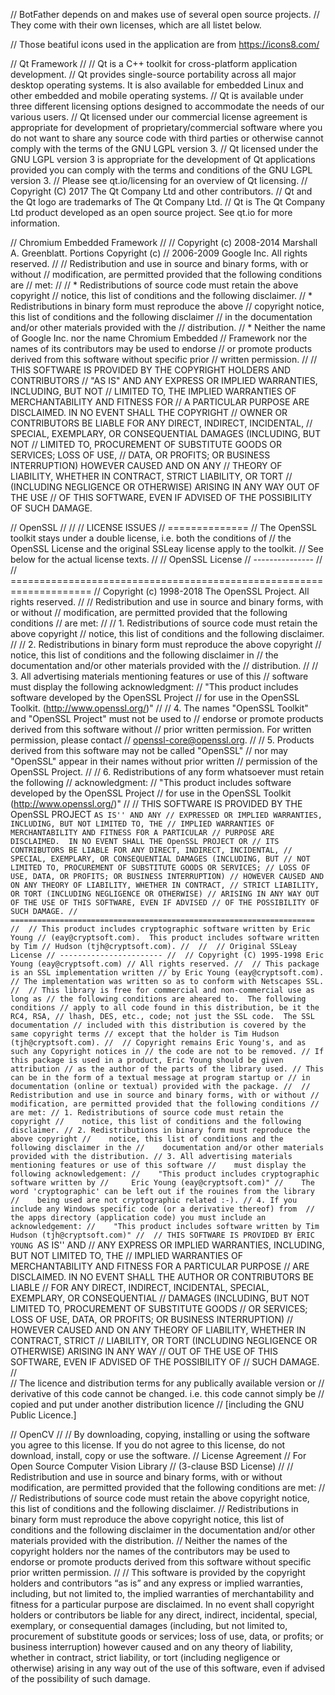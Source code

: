 // BotFather depends on and makes use of several open source projects.
// They come with their own licenses, which are all listet below.

// Those beatiful icons used in the application are from https://icons8.com/

// Qt Framework
//
// Qt is a C++ toolkit for cross-platform application development.
// Qt provides single-source portability across all major desktop operating systems. It is also available for embedded Linux and other embedded and mobile operating systems.
// Qt is available under three different licensing options designed to accommodate the needs of our various users.
// Qt licensed under our commercial license agreement is appropriate for development of proprietary/commercial software where you do not want to share any source code with third parties or otherwise cannot comply with the terms of the GNU LGPL version 3.
// Qt licensed under the GNU LGPL version 3 is appropriate for the development of Qt applications provided you can comply with the terms and conditions of the GNU LGPL version 3.
// Please see qt.io/licensing for an overview of Qt licensing.
// Copyright (C) 2017 The Qt Company Ltd and other contributors.
// Qt and the Qt logo are trademarks of The Qt Company Ltd.
// Qt is The Qt Company Ltd product developed as an open source project. See qt.io for more information.

// Chromium Embedded Framework
//
// Copyright (c) 2008-2014 Marshall A. Greenblatt. Portions Copyright (c)
// 2006-2009 Google Inc. All rights reserved.
//
// Redistribution and use in source and binary forms, with or without
// modification, are permitted provided that the following conditions are
// met:
//
//    * Redistributions of source code must retain the above copyright
// notice, this list of conditions and the following disclaimer.
//    * Redistributions in binary form must reproduce the above
// copyright notice, this list of conditions and the following disclaimer
// in the documentation and/or other materials provided with the
// distribution.
//    * Neither the name of Google Inc. nor the name Chromium Embedded
// Framework nor the names of its contributors may be used to endorse
// or promote products derived from this software without specific prior
// written permission.
//
// THIS SOFTWARE IS PROVIDED BY THE COPYRIGHT HOLDERS AND CONTRIBUTORS
// "AS IS" AND ANY EXPRESS OR IMPLIED WARRANTIES, INCLUDING, BUT NOT
// LIMITED TO, THE IMPLIED WARRANTIES OF MERCHANTABILITY AND FITNESS FOR
// A PARTICULAR PURPOSE ARE DISCLAIMED. IN NO EVENT SHALL THE COPYRIGHT
// OWNER OR CONTRIBUTORS BE LIABLE FOR ANY DIRECT, INDIRECT, INCIDENTAL,
// SPECIAL, EXEMPLARY, OR CONSEQUENTIAL DAMAGES (INCLUDING, BUT NOT
// LIMITED TO, PROCUREMENT OF SUBSTITUTE GOODS OR SERVICES; LOSS OF USE,
// DATA, OR PROFITS; OR BUSINESS INTERRUPTION) HOWEVER CAUSED AND ON ANY
// THEORY OF LIABILITY, WHETHER IN CONTRACT, STRICT LIABILITY, OR TORT
// (INCLUDING NEGLIGENCE OR OTHERWISE) ARISING IN ANY WAY OUT OF THE USE
// OF THIS SOFTWARE, EVEN IF ADVISED OF THE POSSIBILITY OF SUCH DAMAGE.

// OpenSSL
//
//
// LICENSE ISSUES
// ==============
// The OpenSSL toolkit stays under a double license, i.e. both the conditions of
// the OpenSSL License and the original SSLeay license apply to the toolkit.
// See below for the actual license texts.
// 
// OpenSSL License
// ---------------
// 
// ====================================================================
// Copyright (c) 1998-2018 The OpenSSL Project.  All rights reserved.
// 
// Redistribution and use in source and binary forms, with or without
// modification, are permitted provided that the following conditions
// are met:
// 
// 1. Redistributions of source code must retain the above copyright
//    notice, this list of conditions and the following disclaimer. 
// 
// 2. Redistributions in binary form must reproduce the above copyright
//    notice, this list of conditions and the following disclaimer in
//    the documentation and/or other materials provided with the
//    distribution.
// 
// 3. All advertising materials mentioning features or use of this
//    software must display the following acknowledgment:
//    "This product includes software developed by the OpenSSL Project
//    for use in the OpenSSL Toolkit. (http://www.openssl.org/)"
// 
// 4. The names "OpenSSL Toolkit" and "OpenSSL Project" must not be used to
//    endorse or promote products derived from this software without
//    prior written permission. For written permission, please contact
//    openssl-core@openssl.org.
// 
// 5. Products derived from this software may not be called "OpenSSL"
//    nor may "OpenSSL" appear in their names without prior written
//    permission of the OpenSSL Project.
// 
// 6. Redistributions of any form whatsoever must retain the following
//    acknowledgment:
//    "This product includes software developed by the OpenSSL Project
//    for use in the OpenSSL Toolkit (http://www.openssl.org/)"
// 
// THIS SOFTWARE IS PROVIDED BY THE OpenSSL PROJECT ``AS IS'' AND ANY
// EXPRESSED OR IMPLIED WARRANTIES, INCLUDING, BUT NOT LIMITED TO, THE
// IMPLIED WARRANTIES OF MERCHANTABILITY AND FITNESS FOR A PARTICULAR
// PURPOSE ARE DISCLAIMED.  IN NO EVENT SHALL THE OpenSSL PROJECT OR
// ITS CONTRIBUTORS BE LIABLE FOR ANY DIRECT, INDIRECT, INCIDENTAL,
// SPECIAL, EXEMPLARY, OR CONSEQUENTIAL DAMAGES (INCLUDING, BUT
// NOT LIMITED TO, PROCUREMENT OF SUBSTITUTE GOODS OR SERVICES;
// LOSS OF USE, DATA, OR PROFITS; OR BUSINESS INTERRUPTION)
// HOWEVER CAUSED AND ON ANY THEORY OF LIABILITY, WHETHER IN CONTRACT,
// STRICT LIABILITY, OR TORT (INCLUDING NEGLIGENCE OR OTHERWISE)
// ARISING IN ANY WAY OUT OF THE USE OF THIS SOFTWARE, EVEN IF ADVISED
// OF THE POSSIBILITY OF SUCH DAMAGE.
// ====================================================================
// 
// This product includes cryptographic software written by Eric Young
// (eay@cryptsoft.com).  This product includes software written by Tim
// Hudson (tjh@cryptsoft.com).
// 
// 
// Original SSLeay License
// -----------------------
// 
// Copyright (C) 1995-1998 Eric Young (eay@cryptsoft.com)
// All rights reserved.
// 
// This package is an SSL implementation written
// by Eric Young (eay@cryptsoft.com).
// The implementation was written so as to conform with Netscapes SSL.
// 
// This library is free for commercial and non-commercial use as long as
// the following conditions are aheared to.  The following conditions
// apply to all code found in this distribution, be it the RC4, RSA,
// lhash, DES, etc., code; not just the SSL code.  The SSL documentation
// included with this distribution is covered by the same copyright terms
// except that the holder is Tim Hudson (tjh@cryptsoft.com).
// 
// Copyright remains Eric Young's, and as such any Copyright notices in
// the code are not to be removed.
// If this package is used in a product, Eric Young should be given attribution
// as the author of the parts of the library used.
// This can be in the form of a textual message at program startup or
// in documentation (online or textual) provided with the package.
// 
// Redistribution and use in source and binary forms, with or without
// modification, are permitted provided that the following conditions
// are met:
// 1. Redistributions of source code must retain the copyright
//    notice, this list of conditions and the following disclaimer.
// 2. Redistributions in binary form must reproduce the above copyright
//    notice, this list of conditions and the following disclaimer in the
//    documentation and/or other materials provided with the distribution.
// 3. All advertising materials mentioning features or use of this software
//    must display the following acknowledgement:
//    "This product includes cryptographic software written by
//     Eric Young (eay@cryptsoft.com)"
//    The word 'cryptographic' can be left out if the rouines from the library
//    being used are not cryptographic related :-).
// 4. If you include any Windows specific code (or a derivative thereof) from 
//    the apps directory (application code) you must include an acknowledgement:
//    "This product includes software written by Tim Hudson (tjh@cryptsoft.com)"
// 
// THIS SOFTWARE IS PROVIDED BY ERIC YOUNG ``AS IS'' AND
// ANY EXPRESS OR IMPLIED WARRANTIES, INCLUDING, BUT NOT LIMITED TO, THE
// IMPLIED WARRANTIES OF MERCHANTABILITY AND FITNESS FOR A PARTICULAR PURPOSE
// ARE DISCLAIMED.  IN NO EVENT SHALL THE AUTHOR OR CONTRIBUTORS BE LIABLE
// FOR ANY DIRECT, INDIRECT, INCIDENTAL, SPECIAL, EXEMPLARY, OR CONSEQUENTIAL
// DAMAGES (INCLUDING, BUT NOT LIMITED TO, PROCUREMENT OF SUBSTITUTE GOODS
// OR SERVICES; LOSS OF USE, DATA, OR PROFITS; OR BUSINESS INTERRUPTION)
// HOWEVER CAUSED AND ON ANY THEORY OF LIABILITY, WHETHER IN CONTRACT, STRICT
// LIABILITY, OR TORT (INCLUDING NEGLIGENCE OR OTHERWISE) ARISING IN ANY WAY
// OUT OF THE USE OF THIS SOFTWARE, EVEN IF ADVISED OF THE POSSIBILITY OF
// SUCH DAMAGE.
//  
// The licence and distribution terms for any publically available version or
//  derivative of this code cannot be changed.  i.e. this code cannot simply be
// copied and put under another distribution licence
// [including the GNU Public Licence.]

// OpenCV
//
// By downloading, copying, installing or using the software you agree to this license. If you do not agree to this license, do not download, install, copy or use the software.
// License Agreement
// For Open Source Computer Vision Library
// (3-clause BSD License)
// 
// Redistribution and use in source and binary forms, with or without modification, are permitted provided that the following conditions are met:
// 
//     Redistributions of source code must retain the above copyright notice, this list of conditions and the following disclaimer.
//     Redistributions in binary form must reproduce the above copyright notice, this list of conditions and the following disclaimer in the documentation and/or other materials provided with the distribution.
//     Neither the names of the copyright holders nor the names of the contributors may be used to endorse or promote products derived from this software without specific prior written permission.
// 
// This software is provided by the copyright holders and contributors “as is” and any express or implied warranties, including, but not limited to, the implied warranties of merchantability and fitness for a particular purpose are disclaimed. In no event shall copyright holders or contributors be liable for any direct, indirect, incidental, special, exemplary, or consequential damages (including, but not limited to, procurement of substitute goods or services; loss of use, data, or profits; or business interruption) however caused and on any theory of liability, whether in contract, strict liability, or tort (including negligence or otherwise) arising in any way out of the use of this software, even if advised of the possibility of such damage.
